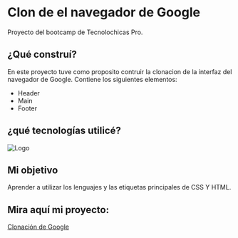# Clon de el navegador de Google
Proyecto del bootcamp de Tecnolochicas Pro.

## ¿Qué construí?

En este proyecto tuve como proposito contruir la clonacion de la interfaz del navegador de Google.
Contiene los siguientes elementos:

* Header
* Main
* Footer 

## ¿qué tecnologías utilicé?

![Logo](https://img-c.udemycdn.com/course/750x422/814594_15eb_4.jpg)

## Mi objetivo
Aprender a utilizar los lenguajes y las etiquetas principales de CSS Y HTML.

## Mira aquí mi proyecto: 
[Clonación de Google](https://heidyvaldelamar.github.io/googleclon_tecnopro/)


